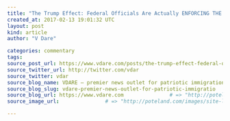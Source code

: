```yaml
---
title: "The Trump Effect: Federal Officials Are Actually ENFORCING THE LAW" # => "I Made a Pretty Gem - Planet.rb"
created_at: 2017-02-13 19:01:32 UTC
layout: post
kind: article
author: "V Dare"

categories: commentary
tags: 
source_post_url: https://www.vdare.com/posts/the-trump-effect-federal-officials-are-actually-enforcing-the-law    # => "http://poteland.com/blog/i-made-a-pretty-gem-planet-dot-rb/"
source_twitter_url: http://twitter.com/vdar
source_twitter: vdar
source_blog_name: VDARE – premier news outlet for patriotic immigration reform
source_blog_slug: vdare-premier-news-outlet-for-patriotic-immigratio              # => "this-is-where-i-tell-you-stuff"
source_blog_url: https://www.vdare.com               # => "http://poteland.com/articles"
source_image_url:               # => "http://poteland.com/images/site-logo.png"

---
```



<!--
   &lt;div class=&quot;pf-content&quot;&gt;&lt;p&gt;Is this really happening? Is the federal government actually enforcing immigration law?&lt;/p&gt;
&lt;p&gt;Somebody pinch me and tell me it’s not a dream!&lt;/p&gt;
&lt;p&gt;The &lt;em&gt;Washington Post&lt;/em&gt; article about it is entitled&lt;/p&gt;
&lt;blockquote&gt;&lt;p&gt;&lt;em&gt;&lt;a href=&quot;https://www.washingtonpost.com/national/federal-agents-conduct-sweeping-immigration-enforcement-raids-in-at-least-6-states/2017/02/10/4b9f443a-efc8-11e6-b4ff-ac2cf509efe5_story.html?utm_term=.c81aca593ff2&quot;&gt;Federal agents conduct immigration enforcement raids in at least six states&lt;/a&gt;&lt;/em&gt;&lt;/p&gt;
&lt;p&gt;By Lisa Rein, Abigail Hauslohner and Sandhya Somashekhar, Washington Post, Feb. 11, 2017&lt;/p&gt;
&lt;p&gt;U.S. immigration authorities arrested hundreds of undocumented immigrants in at least a half-dozen states this week in a series of raids that marked the first large-scale enforcement of President Trump’s Jan. 25 order to crack down on the estimated 11 million immigrants living here illegally. Officials said the raids targeted known criminals, but they also netted some immigrants without criminal records, an apparent departure from similar enforcement waves during the Obama administration. Last month, Trump substantially broadened the scope of who the Department of Homeland Security can target to include those with minor offenses or no convictions at all.&lt;/p&gt;&lt;/blockquote&gt;
&lt;p&gt;They’re here illegally, thus subject to deportation. End of story. And this is going on coast to coast.&lt;/p&gt;
&lt;blockquote&gt;&lt;p&gt;Immigration officials confirmed that agents this week raided homes and workplaces in Atlanta, Chicago, New York, the Los Angeles area, North Carolina and South Carolina, netting hundreds of people. But Gillian Christensen, a spokeswoman for the Department of Homeland Security, which oversees Immigration and Customs Enforcement (ICE), said they were part of “routine” immigration enforcement actions. ICE dislikes the term “raids,” and prefers to say authorities are conducting “targeted enforcement actions,” she said.&lt;/p&gt;&lt;/blockquote&gt;
&lt;p&gt;Call it what you want, as long as you do it.&lt;/p&gt;
&lt;blockquote&gt;&lt;p&gt;Immigration activists said the crackdown went beyond the six states DHS identified, and said they had also documented ICE raids of unusual intensity during the past two days in Florida, Kansas, Texas and Northern Virginia.&lt;/p&gt;&lt;/blockquote&gt;
&lt;p&gt;Keep ‘em guessing.&lt;/p&gt;
&lt;p&gt;Of course, the article has to say something like this:&lt;/p&gt;
&lt;blockquote&gt;&lt;p&gt;That undocumented immigrants with no criminal records were arrested and could potentially be deported sent a shock wave through immigrant communities nationwide amid concerns that the U.S. government could start going after law-abiding people.&lt;/p&gt;&lt;/blockquote&gt;
&lt;p&gt;Illegal aliens are, by definition NOT “law-abiding people”, regardless of whatever else they might be doing or not doing.&lt;/p&gt;
&lt;blockquote&gt;&lt;p&gt;“This is clearly the first wave of attacks under the Trump administration, and we know this isn’t going to be the only one,” Cristina Jimenez, executive director of United We Dream, an immigrant youth organization, said Friday [February 10&lt;sup&gt;th&lt;/sup&gt;] during a conference call with immigration advocates. ICE agents in the Los Angeles area Thursday took a number of individuals into custody over the course of an hour, seizing them from their homes and on their way to work, activists said.&lt;/p&gt;&lt;/blockquote&gt;
&lt;p&gt;Let’s hope Cristina Jimenez is right, and this isn’t the only wave. For years, illegal alien apologists have been whining about illegals living “in the shadows”. They weren’t, but now they might be.&lt;/p&gt;
&lt;blockquote&gt;&lt;p&gt;David Marin, ICE’s field director in the Los Angeles area, said in a conference call with reporters Friday that 75 percent of the approximately 160 people detained in the operation this week had felony convictions; the rest had misdemeanors or were in the United States illegally. Officials said Friday night that 37 of those detained in Los Angeles had been deported to Mexico. “Dangerous criminals who should be deported are being released into our communities,” Marin said.&lt;/p&gt;&lt;/blockquote&gt;
&lt;p&gt;Of course, there is this going on:&lt;/p&gt;
&lt;blockquote&gt;&lt;p&gt;Spanish language radio stations and the local NPR affiliate in Los Angeles have been running public service announcements regarding the hourly “Know Your Rights” seminars the Coalition for Humane Immigrant Rights of Los Angeles scheduled for Friday and Saturday. By the time the 4 p.m. group began Friday, more than 100 others had gathered at the group’s office in the Westlake neighborhood just outside downtown.&lt;/p&gt;&lt;/blockquote&gt;
&lt;p&gt;A “local NPR affiliate”? Say, is National Public Radio still getting government money?&lt;/p&gt;
&lt;blockquote&gt;&lt;p&gt;A video that circulated on social media Friday appeared to show ICE agents in Texas detaining people in an Austin shopping center parking lot. Immigration advocates also reported roadway checkpoints, where ICE appeared to be targeting immigrants for random ID checks, in North Carolina and in Austin. ICE officials denied that authorities used checkpoints during the operations.&lt;/p&gt;
&lt;p&gt;“I’m getting lots of reports from my constituents about seeing ICE on the streets. Teachers in my district have contacted me — certain students didn’t come to school today because they’re afraid,” said Greg Casar, an Austin City Council member. “I talked to a constituent, a single mother, who had her door knocked on this morning by ICE.”&lt;/p&gt;&lt;/blockquote&gt;
&lt;p&gt;Wow, could illegal aliens actually be getting scared?&lt;/p&gt;&lt;div id=&quot;57966237cc52c74a5e1363c4&quot; class=&quot;vdb_player vdb_57966237cc52c74a5e1363c456bcd17ce4b018167fea5539&quot;&gt;    &lt;/div&gt;
&lt;blockquote&gt;&lt;p&gt;Rep. Joaquin Castro (D-Tex.) said he confirmed with ICE’s San Antonio office that the agency “has launched a targeted operation in South and Central Texas as part of Operation Cross Check.” “I am asking ICE to clarify whether these individuals are in fact dangerous, violent threats to our communities, and not people who are here peacefully raising families and contributing to our state,” Castro said in a statement Friday night.&lt;/p&gt;&lt;/blockquote&gt;
&lt;p&gt;&lt;a href=&quot;https://en.wikipedia.org/wiki/Joaqu%C3%ADn_Castro&quot;&gt;Joaquin Castro&lt;/a&gt; is the identical twin brother of &lt;a href=&quot;https://en.wikipedia.org/wiki/Julian_Castro&quot;&gt;Julian Castro&lt;/a&gt; , former mayor of San Antonio and HUD secretary in Obama’s cabinet.&lt;/p&gt;
&lt;blockquote&gt;&lt;p&gt;Hiba Ghalib, an immigration lawyer in Atlanta, said the ICE detentions were causing “mass confusion” in the immigrant community. She said she had heard reports of ICE agents going door-to-door in one largely Hispanic neighborhood, asking people to present their papers. “People are panicking,” Ghalib said. “People are really, really scared.”&lt;/p&gt;&lt;/blockquote&gt;
&lt;p&gt;Looks like finally they may have a reason to be scared.&lt;/p&gt;
&lt;blockquote&gt;&lt;p&gt;“We cannot understate the level of panic and terror that is running through many immigrant communities,” said Walter Barrientos of Make the Road New York in New York City, who spoke on a conference call with immigration advocates.&lt;/p&gt;&lt;/blockquote&gt;
&lt;p&gt;Well, boo hoo.&lt;/p&gt;
&lt;blockquote&gt;&lt;p&gt;Immigration officials acknowledged that as a result of Trump’s executive order, authorities had cast a wider net than they would have last year.&lt;/p&gt;&lt;/blockquote&gt;
&lt;p&gt;The &lt;em&gt;New York Times&lt;/em&gt; reported on the same phenomenon and its article begins with this dramatic scene:&lt;/p&gt;
&lt;blockquote&gt;&lt;p&gt;In Austin, Tex., undocumented women working in a laundromat cowered in the back of the room, petrified after seeing a video and a photograph of apprehensions outside a local grocery store and burger joint.&lt;/p&gt;
&lt;p&gt;&lt;em&gt;&lt;a href=&quot;https://www.nytimes.com/2017/02/10/us/immigration-raids-enforcement.html?_r=0&quot;&gt;Reports of Raids Have Immigrants Bracing for Enforcement Surge&lt;/a&gt;&lt;/em&gt;&lt;/p&gt;
&lt;p&gt;By Nicholas Kulish, Caitlin Dickerson and Liz Robbins, New York Times, Feb. 10, 2017&lt;/p&gt;&lt;/blockquote&gt;
&lt;p&gt;That first anecdote is followed by anecdotes from Staten Island and Savannah, Georgia, and then the &lt;em&gt;Times&lt;/em&gt; reports that&lt;/p&gt;
&lt;blockquote&gt;&lt;p&gt;As reports of immigration raids and roundups have rocketed across Twitter, Facebook and texts around the country, undocumented immigrants, their lawyers and advocacy groups are bracing for the increased enforcement that President Trump has called for.&lt;/p&gt;&lt;/blockquote&gt;
&lt;p&gt;Hope they’re right.&lt;/p&gt;
&lt;blockquote&gt;&lt;p&gt;Susannah Volpe, a managing attorney at Ayuda [Spanish for “help”], an immigrant legal services group in Washington, said she had noticed what seemed to be roundups of people, like those without criminal records, that the government had not previously paid much attention to.“These are agents going into apartment buildings or agents going to worksites,” said Ms. Volpe, who had a client arrested, along with five others, at a construction site in Washington last week. “This is new.”&lt;/p&gt;&lt;/blockquote&gt;
&lt;p&gt;Sounds great.&lt;/p&gt;
&lt;blockquote&gt;&lt;p&gt;School principals in Los Angeles have been sent a checklist of things to do in case immigration agents turn up.&lt;/p&gt;&lt;/blockquote&gt;
&lt;p&gt;Of course, the Mexican government is keeping up with this.&lt;/p&gt;
&lt;blockquote&gt;&lt;p&gt;The Mexican government even warned “the entire Mexican community” in the United States “to take precautions and to keep in touch with their nearest consulate,” after the deportation of a woman who had previously been allowed to remain in the United States. Her case “illustrates the new reality” in the United States, said the message, from the foreign ministry.&lt;/p&gt;&lt;/blockquote&gt;
&lt;p&gt;“The new reality” – we can hope that’s the case.&lt;/p&gt;
&lt;blockquote&gt;&lt;p&gt;In an executive order Jan. 25, Mr. Trump greatly expanded the categories of undocumented immigrants who would now be priorities for deportation, in keeping with his campaign pledge to be tough on illegal immigration. But despite numerous reports of mass roundups, it was still unclear Friday whether the promised surge in enforcement had actually begun. Officials at Immigration and Customs Enforcement, or ICE, said the immigration roundups that people were seeing did not represent an increased tempo. The agency has about 100 fugitive teams constantly working to bring in those wanted on a variety of immigration offenses, and these teams have been just as active as they were during the Obama administration, officials said.&lt;/p&gt;&lt;/blockquote&gt;
&lt;p&gt;Really? Then again, it’s not just the apprehensions, it’s also what you do with the illegals after they’re apprehended.&lt;/p&gt;
&lt;blockquote&gt;&lt;p&gt;Officials noted, however, that they did expect the numbers and deportations to increase in line with the president’s order. In Los Angeles, for example, the county sheriff’s department was told by ICE that it planned to issue “detainers” for every illegal immigrant charged with a crime, no matter how serious, according to Capt. Elier Morejon. Jonathan Blazer, the advocacy and policy counsel for the American Civil Liberties Union, said the group had been wary of deportation tactics for years. “One challenge here is that every single enforcement action done outside the jail looks like Trump’s deportation force,” he said. “But as we know, under Obama enforcement was very high.”&lt;/p&gt;&lt;/blockquote&gt;
&lt;p&gt;The perception on the street though is that enforcement is picking up after Trump took office.&lt;/p&gt;
&lt;blockquote&gt;&lt;p&gt;“The distinguishing factor under Trump is justifiable fear and anxiety,” he added. “Those are categorically new.”&lt;/p&gt;&lt;/blockquote&gt;
&lt;p&gt;We can hope.&lt;/p&gt;
&lt;p&gt;Is this a dream? I hope not, but to the open border crowd, it’s beginning to resemble a nightmare.&lt;/p&gt;
&lt;/div&gt;           # => "I’ve been hurting to write this ever since we had the idea of creating a Planet for Cubox..." (Continued)
   vdare-premier-news-outlet-for-patriotic-immigratio              # => "this-is-where-i-tell-you-stuff"
   https://www.vdare.com               # => "http://poteland.com/articles"
                 # => "http://poteland.com/images/site-logo.png"
<div class="pf-content"><p>Is this really happening? Is the federal government actually enforcing immigration law?</p>
<p>Somebody pinch me and tell me it’s not a dream!</p>
<p>The <em>Washington Post</em> article about it is entitled</p>
<blockquote><p><em><a href="https://www.washingtonpost.com/national/federal-agents-conduct-sweeping-immigration-enforcement-raids-in-at-least-6-states/2017/02/10/4b9f443a-efc8-11e6-b4ff-ac2cf509efe5_story.html?utm_term=.c81aca593ff2">Federal agents conduct immigration enforcement raids in at least six states</a></em></p>
<p>By Lisa Rein, Abigail Hauslohner and Sandhya Somashekhar, Washington Post, Feb. 11, 2017</p>
<p>U.S. immigration authorities arrested hundreds of undocumented immigrants in at least a half-dozen states this week in a series of raids that marked the first large-scale enforcement of President Trump’s Jan. 25 order to crack down on the estimated 11 million immigrants living here illegally. Officials said the raids targeted known criminals, but they also netted some immigrants without criminal records, an apparent departure from similar enforcement waves during the Obama administration. Last month, Trump substantially broadened the scope of who the Department of Homeland Security can target to include those with minor offenses or no convictions at all.</p></blockquote>
<p>They’re here illegally, thus subject to deportation. End of story. And this is going on coast to coast.</p>
<blockquote><p>Immigration officials confirmed that agents this week raided homes and workplaces in Atlanta, Chicago, New York, the Los Angeles area, North Carolina and South Carolina, netting hundreds of people. But Gillian Christensen, a spokeswoman for the Department of Homeland Security, which oversees Immigration and Customs Enforcement (ICE), said they were part of “routine” immigration enforcement actions. ICE dislikes the term “raids,” and prefers to say authorities are conducting “targeted enforcement actions,” she said.</p></blockquote>
<p>Call it what you want, as long as you do it.</p>
<blockquote><p>Immigration activists said the crackdown went beyond the six states DHS identified, and said they had also documented ICE raids of unusual intensity during the past two days in Florida, Kansas, Texas and Northern Virginia.</p></blockquote>
<p>Keep ‘em guessing.</p>
<p>Of course, the article has to say something like this:</p>
<blockquote><p>That undocumented immigrants with no criminal records were arrested and could potentially be deported sent a shock wave through immigrant communities nationwide amid concerns that the U.S. government could start going after law-abiding people.</p></blockquote>
<p>Illegal aliens are, by definition NOT “law-abiding people”, regardless of whatever else they might be doing or not doing.</p>
<blockquote><p>“This is clearly the first wave of attacks under the Trump administration, and we know this isn’t going to be the only one,” Cristina Jimenez, executive director of United We Dream, an immigrant youth organization, said Friday [February 10<sup>th</sup>] during a conference call with immigration advocates. ICE agents in the Los Angeles area Thursday took a number of individuals into custody over the course of an hour, seizing them from their homes and on their way to work, activists said.</p></blockquote>
<p>Let’s hope Cristina Jimenez is right, and this isn’t the only wave. For years, illegal alien apologists have been whining about illegals living “in the shadows”. They weren’t, but now they might be.</p>
<blockquote><p>David Marin, ICE’s field director in the Los Angeles area, said in a conference call with reporters Friday that 75 percent of the approximately 160 people detained in the operation this week had felony convictions; the rest had misdemeanors or were in the United States illegally. Officials said Friday night that 37 of those detained in Los Angeles had been deported to Mexico. “Dangerous criminals who should be deported are being released into our communities,” Marin said.</p></blockquote>
<p>Of course, there is this going on:</p>
<blockquote><p>Spanish language radio stations and the local NPR affiliate in Los Angeles have been running public service announcements regarding the hourly “Know Your Rights” seminars the Coalition for Humane Immigrant Rights of Los Angeles scheduled for Friday and Saturday. By the time the 4 p.m. group began Friday, more than 100 others had gathered at the group’s office in the Westlake neighborhood just outside downtown.</p></blockquote>
<p>A “local NPR affiliate”? Say, is National Public Radio still getting government money?</p>
<blockquote><p>A video that circulated on social media Friday appeared to show ICE agents in Texas detaining people in an Austin shopping center parking lot. Immigration advocates also reported roadway checkpoints, where ICE appeared to be targeting immigrants for random ID checks, in North Carolina and in Austin. ICE officials denied that authorities used checkpoints during the operations.</p>
<p>“I’m getting lots of reports from my constituents about seeing ICE on the streets. Teachers in my district have contacted me — certain students didn’t come to school today because they’re afraid,” said Greg Casar, an Austin City Council member. “I talked to a constituent, a single mother, who had her door knocked on this morning by ICE.”</p></blockquote>
<p>Wow, could illegal aliens actually be getting scared?</p><div id="57966237cc52c74a5e1363c4" class="vdb_player vdb_57966237cc52c74a5e1363c456bcd17ce4b018167fea5539">    </div>
<blockquote><p>Rep. Joaquin Castro (D-Tex.) said he confirmed with ICE’s San Antonio office that the agency “has launched a targeted operation in South and Central Texas as part of Operation Cross Check.” “I am asking ICE to clarify whether these individuals are in fact dangerous, violent threats to our communities, and not people who are here peacefully raising families and contributing to our state,” Castro said in a statement Friday night.</p></blockquote>
<p><a href="https://en.wikipedia.org/wiki/Joaqu%C3%ADn_Castro">Joaquin Castro</a> is the identical twin brother of <a href="https://en.wikipedia.org/wiki/Julian_Castro">Julian Castro</a> , former mayor of San Antonio and HUD secretary in Obama’s cabinet.</p>
<blockquote><p>Hiba Ghalib, an immigration lawyer in Atlanta, said the ICE detentions were causing “mass confusion” in the immigrant community. She said she had heard reports of ICE agents going door-to-door in one largely Hispanic neighborhood, asking people to present their papers. “People are panicking,” Ghalib said. “People are really, really scared.”</p></blockquote>
<p>Looks like finally they may have a reason to be scared.</p>
<blockquote><p>“We cannot understate the level of panic and terror that is running through many immigrant communities,” said Walter Barrientos of Make the Road New York in New York City, who spoke on a conference call with immigration advocates.</p></blockquote>
<p>Well, boo hoo.</p>
<blockquote><p>Immigration officials acknowledged that as a result of Trump’s executive order, authorities had cast a wider net than they would have last year.</p></blockquote>
<p>The <em>New York Times</em> reported on the same phenomenon and its article begins with this dramatic scene:</p>
<blockquote><p>In Austin, Tex., undocumented women working in a laundromat cowered in the back of the room, petrified after seeing a video and a photograph of apprehensions outside a local grocery store and burger joint.</p>
<p><em><a href="https://www.nytimes.com/2017/02/10/us/immigration-raids-enforcement.html?_r=0">Reports of Raids Have Immigrants Bracing for Enforcement Surge</a></em></p>
<p>By Nicholas Kulish, Caitlin Dickerson and Liz Robbins, New York Times, Feb. 10, 2017</p></blockquote>
<p>That first anecdote is followed by anecdotes from Staten Island and Savannah, Georgia, and then the <em>Times</em> reports that</p>
<blockquote><p>As reports of immigration raids and roundups have rocketed across Twitter, Facebook and texts around the country, undocumented immigrants, their lawyers and advocacy groups are bracing for the increased enforcement that President Trump has called for.</p></blockquote>
<p>Hope they’re right.</p>
<blockquote><p>Susannah Volpe, a managing attorney at Ayuda [Spanish for “help”], an immigrant legal services group in Washington, said she had noticed what seemed to be roundups of people, like those without criminal records, that the government had not previously paid much attention to.“These are agents going into apartment buildings or agents going to worksites,” said Ms. Volpe, who had a client arrested, along with five others, at a construction site in Washington last week. “This is new.”</p></blockquote>
<p>Sounds great.</p>
<blockquote><p>School principals in Los Angeles have been sent a checklist of things to do in case immigration agents turn up.</p></blockquote>
<p>Of course, the Mexican government is keeping up with this.</p>
<blockquote><p>The Mexican government even warned “the entire Mexican community” in the United States “to take precautions and to keep in touch with their nearest consulate,” after the deportation of a woman who had previously been allowed to remain in the United States. Her case “illustrates the new reality” in the United States, said the message, from the foreign ministry.</p></blockquote>
<p>“The new reality” – we can hope that’s the case.</p>
<blockquote><p>In an executive order Jan. 25, Mr. Trump greatly expanded the categories of undocumented immigrants who would now be priorities for deportation, in keeping with his campaign pledge to be tough on illegal immigration. But despite numerous reports of mass roundups, it was still unclear Friday whether the promised surge in enforcement had actually begun. Officials at Immigration and Customs Enforcement, or ICE, said the immigration roundups that people were seeing did not represent an increased tempo. The agency has about 100 fugitive teams constantly working to bring in those wanted on a variety of immigration offenses, and these teams have been just as active as they were during the Obama administration, officials said.</p></blockquote>
<p>Really? Then again, it’s not just the apprehensions, it’s also what you do with the illegals after they’re apprehended.</p>
<blockquote><p>Officials noted, however, that they did expect the numbers and deportations to increase in line with the president’s order. In Los Angeles, for example, the county sheriff’s department was told by ICE that it planned to issue “detainers” for every illegal immigrant charged with a crime, no matter how serious, according to Capt. Elier Morejon. Jonathan Blazer, the advocacy and policy counsel for the American Civil Liberties Union, said the group had been wary of deportation tactics for years. “One challenge here is that every single enforcement action done outside the jail looks like Trump’s deportation force,” he said. “But as we know, under Obama enforcement was very high.”</p></blockquote>
<p>The perception on the street though is that enforcement is picking up after Trump took office.</p>
<blockquote><p>“The distinguishing factor under Trump is justifiable fear and anxiety,” he added. “Those are categorically new.”</p></blockquote>
<p>We can hope.</p>
<p>Is this a dream? I hope not, but to the open border crowd, it’s beginning to resemble a nightmare.</p>
</div><div class="">
    <i>Source: <a href="https://www.vdare.com">VDARE – premier news outlet for patriotic immigration reform</a></i>
</div>
